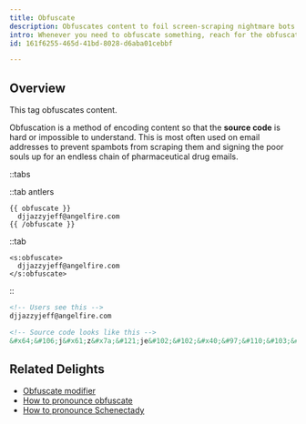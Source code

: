 ```yaml
---
title: Obfuscate
description: Obfuscates content to foil screen-scraping nightmare bots from hell
intro: Whenever you need to obfuscate something, reach for the obfuscate tag. It's an obfuscating good time.
id: 161f6255-465d-41bd-8028-d6aba01cebbf

---
```

## Overview

This tag obfuscates content.

Obfuscation is a method of encoding content so that the **source code** is hard or impossible to understand. This is most often used on email addresses to prevent spambots from scraping them and signing the poor souls up for an endless chain of pharmaceutical drug emails.

::tabs

::tab antlers
```antlers
{{ obfuscate }}
  djjazzyjeff@angelfire.com
{{ /obfuscate }}
```
::tab
```blade
<s:obfuscate>
  djjazzyjeff@angelfire.com
</s:obfuscate>
```
::

```html
<!-- Users see this -->
djjazzyjeff@angelfire.com

<!-- Source code looks like this -->
&#x64;&#106;j&#x61;z&#x7a;&#121;je&#102;&#102;&#x40;&#97;&#110;&#103;&#x65;&#x6c;f&#x69;&#114;&#x65;&#x2e;&#x63;&#x6f;&#x6d;
```

## Related Delights

- [Obfuscate modifier](/modifiers/obfuscate)
- [How to pronounce obfuscate](https://www.youtube.com/watch?v=zaEg0gziFiU)
- [How to pronounce Schenectady](https://www.youtube.com/watch?v=e6IO_x3L53c)
